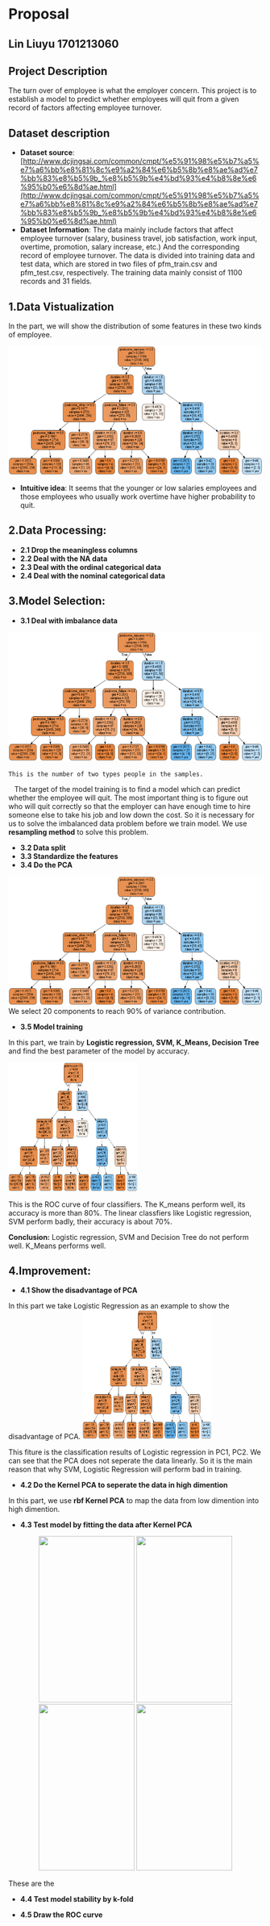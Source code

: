 # Proposal

## Lin Liuyu 1701213060

## Project Description
The turn over of employee is what the employer concern. This project is to establish a model to predict whether employees will quit from a given record of factors affecting employee turnover.

## Dataset description

* __Dataset source__: [http://www.dcjingsai.com/common/cmpt/%e5%91%98%e5%b7%a5%e7%a6%bb%e8%81%8c%e9%a2%84%e6%b5%8b%e8%ae%ad%e7%bb%83%e8%b5%9b_%e8%b5%9b%e4%bd%93%e4%b8%8e%e6%95%b0%e6%8d%ae.html](http://www.dcjingsai.com/common/cmpt/%e5%91%98%e5%b7%a5%e7%a6%bb%e8%81%8c%e9%a2%84%e6%b5%8b%e8%ae%ad%e7%bb%83%e8%b5%9b_%e8%b5%9b%e4%bd%93%e4%b8%8e%e6%95%b0%e6%8d%ae.html) 
* __Dataset Information__: The data mainly include factors that affect employee turnover (salary, business travel, job satisfaction, work input, overtime, promotion, salary increase, etc.) And the corresponding record of employee turnover. The data is divided into training data and test data, which are stored in two files of pfm_train.csv and pfm_test.csv, respectively. The training data mainly consist of 1100 records and 31 fields. 

## 1.Data Vistualization
In the part, we will show the distribution of some features in these two kinds of employee.

<img width="512" height="256" src="https://github.com/Louie-Lin/PHBS_TQFML/blob/master/Project/tree.png"/>

* __Intuitive idea__: 
It seems that the younger or low salaries employees and those employees who usually work overtime have higher probability to quit.

## 2.Data Processing:

   * __2.1 Drop the meaningless columns__
   * __2.2 Deal with the NA data__
   * __2.3 Deal with the ordinal categorical data__
   * __2.4 Deal with the nominal categorical data__
   
## 3.Model Selection:

   * __3.1 Deal with imbalance data__
<img width="512" height="256" src="https://github.com/Louie-Lin/PHBS_TQFML/blob/master/Project/tree.png"/>

    This is the number of two types people in the samples. 
    
    The target of the model training is to find a model which can predict whether the employee will quit. The most important thing is to figure out who will quit correctly so that the employer can have enough time to hire someone else to take his job and low down the cost. So it is necessary for us to solve the imbalanced data problem before we train model. We use __resampling method__ to solve this problem.
   
   * __3.2 Data split__
   * __3.3 Standardize the features__
   * __3.4 Do the PCA__
<img width="512" height="256" src="https://github.com/Louie-Lin/PHBS_TQFML/blob/master/Project/tree.png"/>   
   We select 20 components to reach 90% of variance contribution.
   
   * __3.5 Model training__
   
   In this part, we train by __Logistic regression, SVM, K_Means, Decision Tree__ and find the best parameter of the model by accuracy.
   

<img width="256" height="256" src="https://github.com/Louie-Lin/PHBS_TQFML/blob/master/Project/tree.png"/> 

This is the ROC curve of four classifiers. The K_means perform well, its accuracy is more than 80%. The linear classfiers like Logistic regression, SVM perform badly, their accuracy is about 70%.

   __Conclusion:__ Logistic regression, SVM and Decision Tree do not perform well. K_Means performs well.

## 4.Improvement:

  * __4.1 Show the disadvantage of PCA__
  
In this part we take Logistic Regression as an example to show the disadvantage of PCA.
<img width="256" height="256" src="https://github.com/Louie-Lin/PHBS_TQFML/blob/master/Project/tree.png"/> 

This fiture is the classification results of Logistic regression in PC1, PC2. We can see that the PCA does not seperate the data linearly. So it is the main reason that why SVM, Logistic Regression will perform bad in training.

  * __4.2 Do the Kernel PCA to seperate the data in high dimention__
  
In this part, we use __rbf Kernel PCA__ to map the data from low dimention into high dimention.
  * __4.3 Test model by fitting the data after Kernel PCA__

<div align="center">
<img src="http://pp.myapp.com/ma_pic2/0/shot_42391053_1_1488499316/550" height="330" width="190" >

<img src="http://pp.myapp.com/ma_pic2/0/shot_42391053_2_1488499316/550" height="330" width="190" >

 </div>
 
 <div align="center">
<img src="http://pp.myapp.com/ma_pic2/0/shot_42391053_1_1488499316/550" height="330" width="190" >

<img src="http://pp.myapp.com/ma_pic2/0/shot_42391053_2_1488499316/550" height="330" width="190" >

 </div>
 
 These are the 
  * __4.4 Test model stability by k-fold__
  
  * __4.5 Draw the ROC curve__
